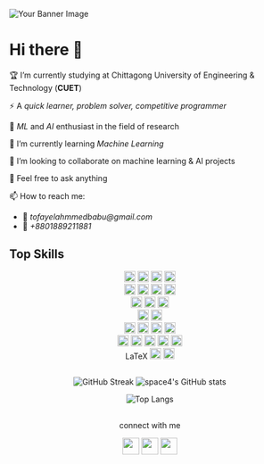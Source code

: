 <!-- Add a banner or header here -->
![Your Banner Image](https://media.licdn.com/dms/image/D5616AQHH5pdYaC7FJg/profile-displaybackgroundimage-shrink_350_1400/0/1704006454597?e=1710979200&v=beta&t=X0_Z8rG7h4caUEfXjxHzcI8_CYPI5Yzhf-Ce4UkAKVo)

# Hi there 👋

<!--
**TofayelAhmmedBabu/TofayelAhmmedBabu** is a ✨ _special_ ✨ repository because its `README.md` (this file) appears on your GitHub profile. Here are some details about me:
-->

🏆 I’m currently studying at Chittagong University of Engineering & Technology (__CUET__)

⚡ A _quick learner, problem solver, competitive programmer_

💠 _ML_ and _AI_ enthusiast in the field of research

🌱 I’m currently learning _Machine Learning_

👯 I’m looking to collaborate on machine learning & AI projects

💬 Feel free to ask anything

📫 How to reach me: 
  - __📧__  _tofayelahmmedbabu@gmail.com_   
  - __📲__ _+8801889211881_


## Top Skills

<div align="center">
  <img src="https://img.shields.io/badge/-C-00599C?style=flat&logo=c&logoColor=white" alt="C" height="20"/>
  <img src="https://img.shields.io/badge/-C++-00599C?style=flat&logo=c%2B%2B&logoColor=white" alt="C++" height="20"/>
  <img src="https://img.shields.io/badge/-Python-3776AB?style=flat&logo=python&logoColor=white" alt="Python" height="20"/>
  <img src="https://img.shields.io/badge/-JavaScript-F7DF1E?style=flat&logo=javascript&logoColor=black" alt="JavaScript" height="20"/>
</div>


<div align="center">
  <img src="https://img.shields.io/badge/-HTML-E34F26?style=flat&logo=html5&logoColor=white" alt="HTML" height="20"/>
  <img src="https://img.shields.io/badge/-CSS-1572B6?style=flat&logo=css3&logoColor=white" alt="CSS" height="20"/>
  <img src="https://img.shields.io/badge/-Bootstrap-563D7C?style=flat&logo=bootstrap&logoColor=white" alt="Bootstrap" height="20"/>
  <img src="https://img.shields.io/badge/-Streamlit-FF4B4B?style=flat&logo=streamlit&logoColor=white" alt="Streamlit" height="20"/>
</div>

<div align="center">
  <img src="https://img.shields.io/badge/-Express.js-000000?style=flat&logo=express&logoColor=white" alt="Express.js" height="20"/>
  <img src="https://img.shields.io/badge/-Node.js-339933?style=flat&logo=node.js&logoColor=white" alt="Node.js" height="20"/>
  <img src="https://img.shields.io/badge/-Firebase-FFCA28?style=flat&logo=firebase&logoColor=black" alt="Firebase" height="20"/>
</div>


<div align="center">
  <img src="https://img.shields.io/badge/-Git-F05032?style=flat&logo=git&logoColor=white" alt="Git" height="20"/>
  <img src="https://img.shields.io/badge/-GitHub-181717?style=flat&logo=github&logoColor=white" alt="GitHub" height="20"/>
</div>


<div align="center">
  <img src="https://img.shields.io/badge/-Supervised%20Learning-FF6F61" alt="Supervised Learning" height="20"/>
  <img src="https://img.shields.io/badge/-Unsupervised%20Learning-47B39C" alt="Unsupervised Learning" height="20"/>
  <img src="https://img.shields.io/badge/-CNN-764ABC" alt="CNN" height="20"/>
  <img src="https://img.shields.io/badge/-ANN-FFD700" alt="ANN" height="20"/>
</div>


<div align="center">
  <img src="https://img.shields.io/badge/-Pandas-150458?style=flat&logo=pandas&logoColor=white" alt="Pandas" height="20"/>
  <img src="https://img.shields.io/badge/-Numpy-013243?style=flat&logo=numpy&logoColor=white" alt="Numpy" height="20"/>
  <img src="https://img.shields.io/badge/-Matplotlib-11557C?style=flat&logo=python&logoColor=white" alt="Matplotlib" height="20"/>
  <img src="https://img.shields.io/badge/-Jupyter%20Notebooks-F37626?style=flat&logo=jupyter&logoColor=white" alt="Jupyter Notebooks" height="20"/>
  <img src="https://img.shields.io/badge/-SQL-4479A1?style=flat&logo=postgresql&logoColor=white" alt="SQL" height="20"/>
</div>


<div align="center">
  LaTeX
  <img src="https://img.shields.io/badge/-Markdown-000000?style=flat&logo=markdown&logoColor=white" alt="Markdown" height="20"/>
  <img src="https://img.shields.io/badge/-Vercel-000000?style=flat&logo=vercel&logoColor=white" alt="Vercel" height="20"/>
</div>


<div align="center">
<!--   <img src="https://img.shields.io/badge/-C-00599C?style=flat&logo=c&logoColor=white" alt="C" height="20"/>
  <img src="https://img.shields.io/badge/-C++-00599C?style=flat&logo=c%2B%2B&logoColor=white" alt="C++" height="20"/>
  <img src="https://img.shields.io/badge/-Python-3776AB?style=flat&logo=python&logoColor=white" alt="Python" height="20"/>
  <img src="https://img.shields.io/badge/-JavaScript-F7DF1E?style=flat&logo=javascript&logoColor=black" alt="JavaScript" height="20"/> -->
</div>

##

<div align="center">
  
![GitHub Streak](https://github-readme-streak-stats.herokuapp.com/?user=tofayelahmmedbabu&theme=dark&hide_border=true) ![space4's GitHub stats](https://github-readme-stats.vercel.app/api?username=tofayelahmmedbabu&show_icons=true&theme=dark&hide_border=true)

</div>

<div align="center">
  
 ![Top Langs](https://github-readme-stats.vercel.app/api/top-langs/?username=tofayelahmmedbabu&layout=compact&theme=dark&hide_border=true)
</div>



## 

<div align="center">
  connect with me
  
[<img src="https://simpleicons.org/icons/linkedin.svg" height="30" style="color: rgb(10, 102, 194);">](https://www.linkedin.com/in/tofayelahmmedbabu) [<img src="https://simpleicons.org/icons/facebook.svg" height="30" style="color: rgb(24, 119, 242);">](https://www.facebook.com/ahmmed.tofayel.05) [<img src="https://simpleicons.org/icons/whatsapp.svg" height="30" style="color: rgb(37, 211, 102);">](https://wa.me/+8801889211881)

</div>
